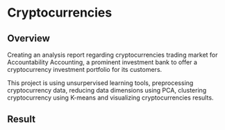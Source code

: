 # Cryptocurrencies

## Overview 
Creating an analysis report regarding cryptocurrencies trading market for Accountability Accounting, a prominent investment bank to offer a cryptocurrency investment portfolio for its customers.

This project is using unsurpervised learning tools, preprocessing cryptocurrency data, reducing data dimensions using PCA, clustering cryptocurrency using K-means and visualizing cryptocurrencies results.

## Result



